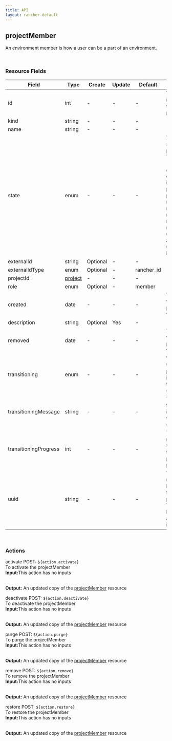 ```yaml
---
title: API
layout: rancher-default
---
```


## projectMember

An environment member is how a user can be a part of an environment.

​
### Resource Fields

Field | Type | Create | Update | Default | Notes
---|---|---|---|---|---
id | int | - | - | - | The unique identifier for the projectMember
kind | string | - | - | - | 
name | string | - | - | - | 
state | enum | - | - | - | The current state of the projectMember. The options are [activating, active, deactivating, inactive, purged, purging, registering, removed, removing, requested, restoring, updating-active, updating-inactive].
externalId | string | Optional | - | - | 
externalIdType | enum | Optional | - | rancher_id | 
projectId | [project]({{site.baseurl}}/rancher/api/project/) | - | - | - | 
role | enum | Optional | - | member | 
created | date | - | - | - | The date of when the projectMember was created.
description | string | Optional | Yes | - | 
removed | date | - | - | - | The date of when the projectMember was removed
transitioning | enum | - | - | - | Whether or not the projectMember is in a transitioning state
transitioningMessage | string | - | - | - | The message to show while in a transitioning state
transitioningProgress | int | - | - | - | The percentage remaining in the transitioning process of the projectMember
uuid | string | - | - | - | The universally unique identifier for the projectMember. This will always be unique across Rancher installations.












​
### Actions

<span class="action">
<span class="header">
activate
<span class="headerright">POST:  <code>${action.activate}</code></span>
</span>
<div class="action-contents">
To activate the projectMember
<br>

<span class="input">
<strong>Input:</strong>This action has no inputs
<br>

<br>
</span>

<span class="output"><strong>Output:</strong> An updated copy of the <a href="/rancher/api/projectMember/">projectMember</a> resource
</span>
</div>
</span>
</span>
</span>

<span class="action">
<span class="header">
deactivate
<span class="headerright">POST:  <code>${action.deactivate}</code></span>
</span>
<div class="action-contents">
To deactivate the projectMember
<br>

<span class="input">
<strong>Input:</strong>This action has no inputs
<br>

<br>
</span>

<span class="output"><strong>Output:</strong> An updated copy of the <a href="/rancher/api/projectMember/">projectMember</a> resource
</span>
</div>
</span>
</span>
</span>

<span class="action">
<span class="header">
purge
<span class="headerright">POST:  <code>${action.purge}</code></span>
</span>
<div class="action-contents">
To purge the projectMember
<br>

<span class="input">
<strong>Input:</strong>This action has no inputs
<br>

<br>
</span>

<span class="output"><strong>Output:</strong> An updated copy of the <a href="/rancher/api/projectMember/">projectMember</a> resource
</span>
</div>
</span>
</span>
</span>

<span class="action">
<span class="header">
remove
<span class="headerright">POST:  <code>${action.remove}</code></span>
</span>
<div class="action-contents">
To remove the projectMember
<br>

<span class="input">
<strong>Input:</strong>This action has no inputs
<br>

<br>
</span>

<span class="output"><strong>Output:</strong> An updated copy of the <a href="/rancher/api/projectMember/">projectMember</a> resource
</span>
</div>
</span>
</span>
</span>

<span class="action">
<span class="header">
restore
<span class="headerright">POST:  <code>${action.restore}</code></span>
</span>
<div class="action-contents">
To restore the projectMember
<br>

<span class="input">
<strong>Input:</strong>This action has no inputs
<br>

<br>
</span>

<span class="output"><strong>Output:</strong> An updated copy of the <a href="/rancher/api/projectMember/">projectMember</a> resource
</span>
</div>
</span>
</span>
</span>

